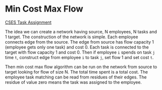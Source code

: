 # Min Cost Max Flow

[CSES Task Assignment](https://cses.fi/problemset/task/2129)

The idea we can create a network having source, N employees, N tasks and 1 target. The construction of the network is simple. Each employee connects edge from the source. The edge from source has flow capacity 1 (employee gets only one task) and cost 0. Each task is connected to the target with flow capacity 1 and cost 0. Then if employee `i` spends on task `j` time `t`, construct edge from employee `i` to task `j`, set flow 1 and set cost `t`.

Then min cost max flow algorithm can be run on the network from source to target looking for flow of size N. The total time spent is a total cost. The employee task matching can be read from residues of their edges. The residue of value zero means the task was assigned to the employee.
